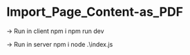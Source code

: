 # Import_Page_Content-as_PDF

-> Run in client
npm i
npm run dev

-> Run in server
npm i
node .\index.js
